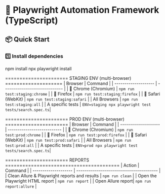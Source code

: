 # 🚀 Playwright Automation Framework (TypeScript)

## 📦 Quick Start

### 1️⃣ Install dependencies
npm install
npx playwright install

====================== STAGING ENV (multi-browser) ====================
| Browser              | Command                        |
| -------------------- | ------------------------------ |
| 🧭 Chrome (Chromium) | `npm run test:staging:chrome`  |
| 🦊 Firefox           | `npm run test:staging:firefox` |
| 🍏 Safari (WebKit)   | `npm run test:staging:safari`  |
| All Browsers         | `npm run test:staging:all`     |
| A specific tests     | `ENV=staging npx playwright test tests/search.spec.ts`|


====================== PROD ENV (multi-browser) ======================
| Browser              | Command                     |
| -------------------- | --------------------------- |
| 🧭 Chrome (Chromium) | `npm run test:prod:chrome`  |
| 🦊 Firefox           | `npm run test:prod:firefox` |
| 🍏 Safari (WebKit)   | `npm run test:prod:safari`  |
| All Browsers         | `npm run test:prod:all`     |
| A specific tests     | `ENV=prod npx playwright test tests/search.spec.ts`|

====================== REPORTS ========================================
| Action              | Command                                    |
| -------------------- | ----------------------------------------- |
| Clean Allure & Playwright reports and results | `npm run clean`  |
| Open the Playwright HTML report | `npm run report`               |
| Open Allure report| `npm run report:allure`                      | 

